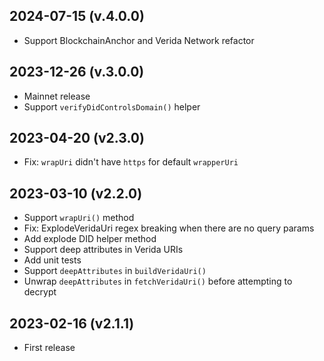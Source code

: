 2024-07-15 (v.4.0.0)
-------------------

- Support BlockchainAnchor and Verida Network refactor

2023-12-26 (v.3.0.0)
-------------------

- Mainnet release
- Support `verifyDidControlsDomain()` helper

2023-04-20 (v2.3.0)
-------------------

- Fix: `wrapUri` didn't have `https` for default `wrapperUri`

2023-03-10 (v2.2.0)
-------------------

- Support `wrapUri()` method
- Fix: ExplodeVeridaUri regex breaking when there are no query params
- Add explode DID helper method
- Support deep attributes in Verida URIs
- Add unit tests
- Support `deepAttributes` in `buildVeridaUri()`
- Unwrap `deepAttributes` in `fetchVeridaUri()` before attempting to decrypt

2023-02-16 (v2.1.1)
-------------------

- First release